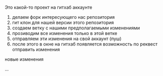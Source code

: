 Это какой-то проект на гитхаб аккаунте

1. делаем форк интересующего нас репозитория
2. гит клон для нашей версии этого репозитория
3. создаем ветку с нашими предполагаемыми изменениями
4. прозиводим все изменения только в этой ветке
5. отправляем эти изменения на свой аккаунт (пуш)
6. после этого в окне на гитхаб появляется возможность по реквест отправить изменения

новые изменения

...